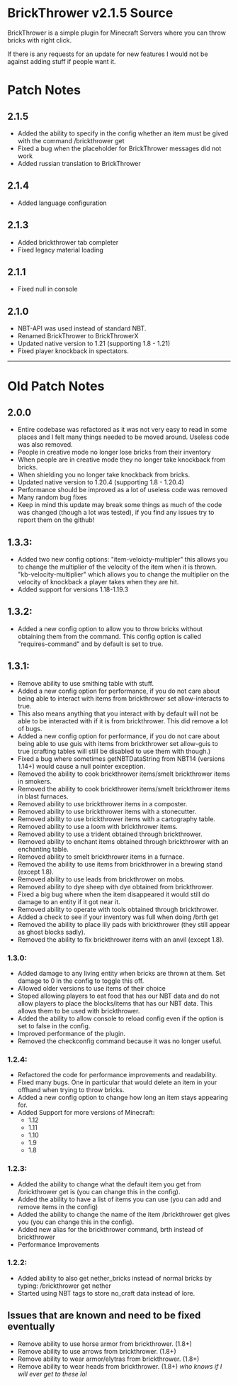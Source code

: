# BrickThrower v2.1.5 Source

BrickThrower is a simple plugin for Minecraft Servers where you can throw bricks with right click.

If there is any requests for an update for new features I would not be against adding stuff if people want it.

# Patch Notes

## 2.1.5
- Added the ability to specify in the config whether an item must be gived with the command /brickthrower get
- Fixed a bug when the placeholder for BrickThrower messages did not work
- Added russian translation to BrickThrower

## 2.1.4
- Added language configuration

## 2.1.3
- Added brickthrower tab completer
- Fixed legacy material loading

## 2.1.1
- Fixed null in console

## 2.1.0
- NBT-API was used instead of standard NBT.
- Renamed BrickThrower to BrickThrowerX
- Updated native version to 1.21 (supporting 1.8 - 1.21)
- Fixed player knockback in spectators.

---

# Old Patch Notes

## 2.0.0
- Entire codebase was refactored as it was not very easy to read in some places and I felt many things needed to be moved around. Useless code was also removed.
- People in creative mode no longer lose bricks from their inventory
- When people are in creative mode they no longer take knockback from bricks.
- When shielding you no longer take knockback from bricks.
- Updated native version to 1.20.4 (supporting 1.8 - 1.20.4)
- Performance should be improved as a lot of useless code was removed
- Many random bug fixes
- Keep in mind this update may break some things as much of the code was changed (though a lot was tested), if you find any issues try to report them on the github!

## 1.3.3:
- Added two new config options: "item-veloicty-multipler" this allows you to change the multiplier of the velocity of the item when it is thrown. "kb-velocity-multiplier" which allows you to change the multiplier on the velocity of knockback a player takes when they are hit.
- Added support for versions 1.18-1.19.3

## 1.3.2:
- Added a new config option to allow you to throw bricks without obtaining them from the command. This config option is called "requires-command" and by default is set to true.

## 1.3.1:
- Remove ability to use smithing table with stuff.
- Added a new config option for performance, if you do not care about being able to interact with items from brickthrower set allow-interacts to true.
- This also means anything that you interact with by default will not be able to be interacted with if it is from brickthrower. This did remove a lot of bugs.
- Added a new config option for performance, if you do not care about being able to use guis with items from brickthrower set allow-guis to true (crafting tables will still be disabled to use them with though.)
- Fixed a bug where sometimes getNBTDataString from NBT14 (versions 1.14+) would cause a null pointer exception.
- Removed the ability to cook brickthrower items/smelt brickthrower items in smokers.
- Removed the ability to cook brickthrower items/smelt brickthrower items in blast furnaces.
- Removed ability to use brickthrower items in a composter.
- Removed ability to use brickthrower items with a stonecutter.
- Removed ability to use brickthrower items with a cartography table.
- Removed ability to use a loom with brickthrower items.
- Removed ability to use a trident obtained through brickthrower. 
- Removed ability to enchant items obtained through brickthrower with an enchanting table.
- Removed ability to smelt brickthrower items in a furnace. 
- Removed the ability to use items from brickthrower in a brewing stand (except 1.8). 
- Removed ability to use leads from brickthrower on mobs.
- Removed ability to dye sheep with dye obtained from brickthrower.
- Fixed a big bug where when the item disappeared it would still do damage to an entity if it got near it.
- Removed ability to operate with tools obtained through brickthrower.
- Added a check to see if your inventory was full when doing /brth get
- Removed the ability to place lily pads with brickthrower (they still appear as ghost blocks sadly).
- Removed the ability to fix brickthrower items with an anvil (except 1.8).


### 1.3.0:
- Added damage to any living entity when bricks are thrown at them. Set damage to 0 in the config to toggle this off.
- Allowed older versions to use items of their choice
- Stoped allowing players to eat food that has our NBT data and do not allow players to place the blocks/items that has our NBT data. This allows them to be used with brickthrower.
- Added the ability to allow console to reload config even if the option is set to false in the config.
- Improved performance of the plugin.
- Removed the checkconfig command because it was no longer useful.


### 1.2.4:
- Refactored the code for performance improvements and readability.
- Fixed many bugs. One in particular that would delete an item in your offhand when trying to throw bricks.
- Added a new config option to change how long an item stays appearing for.
- Added Support for more versions of Minecraft:
  - 1.12
  - 1.11
  - 1.10
  - 1.9
  - 1.8

### 1.2.3:
- Added the ability to change what the default item you get from /brickthrower get is (you can change this in the config).
- Added the ability to have a list of items you can use (you can add and remove items in the config)
- Added the ability to change the name of the item /brickthrower get gives you (you can change this in the config).
- Added new alias for the brickthrower command, brth instead of brickthrower
- Performance Improvements

### 1.2.2:
- Added ability to also get nether_bricks instead of normal bricks by typing: /brickthrower get nether 
- Started using NBT tags to store no_craft data instead of lore.

## Issues that are known and need to be fixed eventually
- Remove ability to use horse armor from brickthrower. (1.8+)
- Remove ability to use arrows from brickthrower. (1.8+)
- Remove ability to wear armor/elytras from brickthrower. (1.8+)
- Remove ability to wear heads from brickthrower. (1.8+)
*who knows if I will ever get to these lol*
